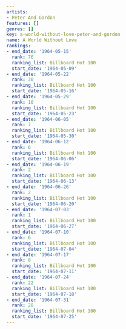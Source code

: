 ```yaml
---
artists:
- Peter And Gordon
features: []
genres: []
key: a-world-without-love-peter-and-gordon
name: A World Without Love
rankings:
- end_date: '1964-05-15'
  rank: 76
  ranking_list: Billboard Hot 100
  start_date: '1964-05-09'
- end_date: '1964-05-22'
  rank: 30
  ranking_list: Billboard Hot 100
  start_date: '1964-05-16'
- end_date: '1964-05-29'
  rank: 10
  ranking_list: Billboard Hot 100
  start_date: '1964-05-23'
- end_date: '1964-06-05'
  rank: 7
  ranking_list: Billboard Hot 100
  start_date: '1964-05-30'
- end_date: '1964-06-12'
  rank: 6
  ranking_list: Billboard Hot 100
  start_date: '1964-06-06'
- end_date: '1964-06-19'
  rank: 2
  ranking_list: Billboard Hot 100
  start_date: '1964-06-13'
- end_date: '1964-06-26'
  rank: 2
  ranking_list: Billboard Hot 100
  start_date: '1964-06-20'
- end_date: '1964-07-03'
  rank: 1
  ranking_list: Billboard Hot 100
  start_date: '1964-06-27'
- end_date: '1964-07-10'
  rank: 6
  ranking_list: Billboard Hot 100
  start_date: '1964-07-04'
- end_date: '1964-07-17'
  rank: 8
  ranking_list: Billboard Hot 100
  start_date: '1964-07-11'
- end_date: '1964-07-24'
  rank: 22
  ranking_list: Billboard Hot 100
  start_date: '1964-07-18'
- end_date: '1964-07-31'
  rank: 28
  ranking_list: Billboard Hot 100
  start_date: '1964-07-25'
---
```


